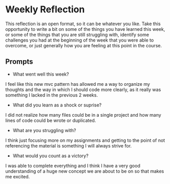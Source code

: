 # Weekly Reflection
This reflection is an open format, so it can be whatever you like. Take this opportunity to write a bit on some of the things you have learned this week, or some of the things that you are still struggling with, identify some challenges you had at the beginning of the week that you were able to overcome, or just generally how you are feeling at this point in the course.

## Prompts
- What went well this week?

I feel like this new mvc pattern has allowed me a way to organize my thoughts and the way in which I should code more clearly, as it really was something I lacked in the previous 2 weeks.
- What did you learn as a shock or suprise?

I did not realize how many files could be in a single project and how many lines of code could be wrote or duplicated.
- What are you struggling with?

I think just focusing more on my assignments and getting to the point of not referencing the material is something I will always strive for.
- What would you count as a victory?

I was able to complete everything and I think I have a very good understanding of a huge new concept we are about to be on so that makes me excited.